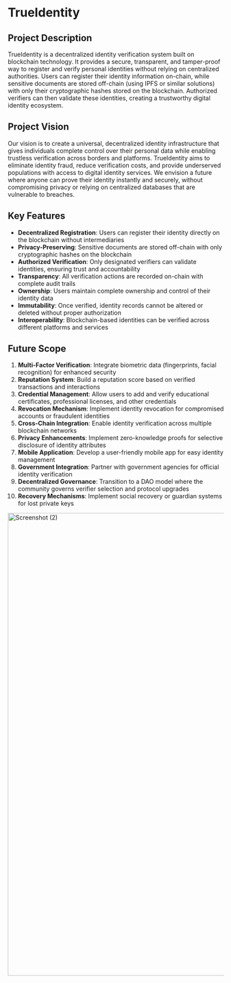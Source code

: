 # TrueIdentity

## Project Description

TrueIdentity is a decentralized identity verification system built on blockchain technology. It provides a secure, transparent, and tamper-proof way to register and verify personal identities without relying on centralized authorities. Users can register their identity information on-chain, while sensitive documents are stored off-chain (using IPFS or similar solutions) with only their cryptographic hashes stored on the blockchain. Authorized verifiers can then validate these identities, creating a trustworthy digital identity ecosystem.

## Project Vision

Our vision is to create a universal, decentralized identity infrastructure that gives individuals complete control over their personal data while enabling trustless verification across borders and platforms. TrueIdentity aims to eliminate identity fraud, reduce verification costs, and provide underserved populations with access to digital identity services. We envision a future where anyone can prove their identity instantly and securely, without compromising privacy or relying on centralized databases that are vulnerable to breaches.

## Key Features

- **Decentralized Registration**: Users can register their identity directly on the blockchain without intermediaries
- **Privacy-Preserving**: Sensitive documents are stored off-chain with only cryptographic hashes on the blockchain
- **Authorized Verification**: Only designated verifiers can validate identities, ensuring trust and accountability
- **Transparency**: All verification actions are recorded on-chain with complete audit trails
- **Ownership**: Users maintain complete ownership and control of their identity data
- **Immutability**: Once verified, identity records cannot be altered or deleted without proper authorization
- **Interoperability**: Blockchain-based identities can be verified across different platforms and services

## Future Scope

1. **Multi-Factor Verification**: Integrate biometric data (fingerprints, facial recognition) for enhanced security
2. **Reputation System**: Build a reputation score based on verified transactions and interactions
3. **Credential Management**: Allow users to add and verify educational certificates, professional licenses, and other credentials
4. **Revocation Mechanism**: Implement identity revocation for compromised accounts or fraudulent identities
5. **Cross-Chain Integration**: Enable identity verification across multiple blockchain networks
6. **Privacy Enhancements**: Implement zero-knowledge proofs for selective disclosure of identity attributes
7. **Mobile Application**: Develop a user-friendly mobile app for easy identity management
8. **Government Integration**: Partner with government agencies for official identity verification
9. **Decentralized Governance**: Transition to a DAO model where the community governs verifier selection and protocol upgrades
10. **Recovery Mechanisms**: Implement social recovery or guardian systems for lost private keys

<img width="1920" height="1080" alt="Screenshot (2)" src="https://github.com/user-attachments/assets/bb116358-fad7-4df7-bd40-90eaf6069b17" />
